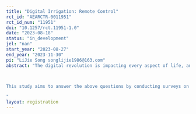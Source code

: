 ```yaml
---
title: "Digital Irrigation: Remote Control"
rct_id: "AEARCTR-0011951"
rct_id_num: "11951"
doi: "10.1257/rct.11951-1.0"
date: "2023-08-18"
status: "in_development"
jel: "nan"
start_year: "2023-08-27"
end_year: "2023-11-30"
pi: "LiJie Song songlijie1986@163.com"
abstract: "The digital revolution is impacting every aspect of life, and the agricultural sector is also undergoing a process of digitization. Among these advancements, remote irrigation control is a fundamental requirement for digitalized irrigation. Currently, there is extensive research on digital agriculture, but most of it is centered around the use of smartphones, with very little attention given to digitalized irrigation. What is the actual adoption of digitalized irrigation in practice? Is it mainly through the use of remote controllers or a combination of special applications in smartphones? Who are the potential future users? What type of remote irrigation control do they prefer? Is equipment cost the primary consideration for farmers?

This study aims to answer the above questions by conducting surveys on real farmers and use information treatment of remote irrigation control (RIC) in a randomized controlled trial (RCT) in Hebei Province of China, covering approximately 500 large farmers, to find the casual relationship between cost, technology and willingness to pay (WTP) for the RIC.
"
layout: registration
---
```


